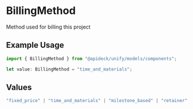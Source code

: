 # BillingMethod

Method used for billing this project

## Example Usage

```typescript
import { BillingMethod } from "@apideck/unify/models/components";

let value: BillingMethod = "time_and_materials";
```

## Values

```typescript
"fixed_price" | "time_and_materials" | "milestone_based" | "retainer" | "non_billable"
```